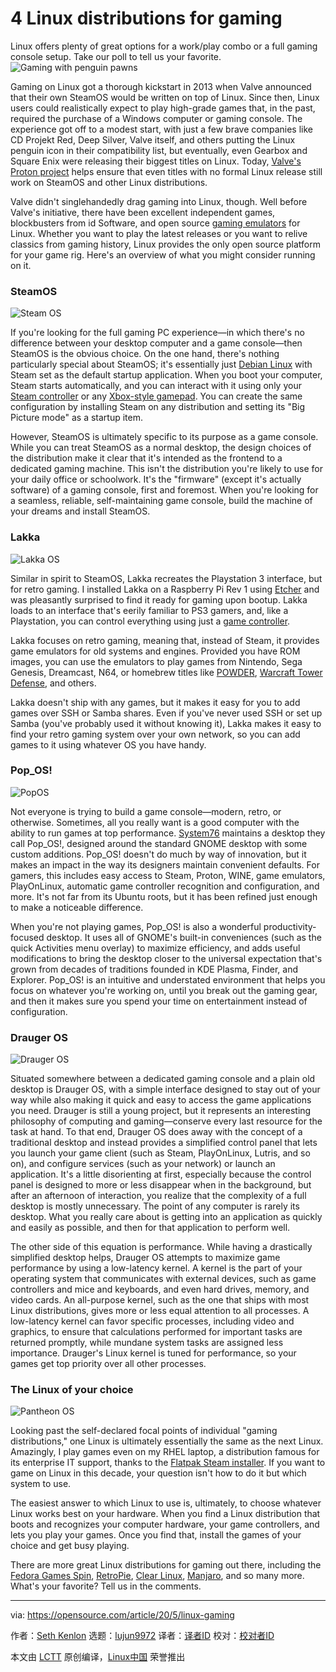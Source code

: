 [#]: collector: (lujun9972)
[#]: translator: ( )
[#]: reviewer: ( )
[#]: publisher: ( )
[#]: url: ( )
[#]: subject: (4 Linux distributions for gaming)
[#]: via: (https://opensource.com/article/20/5/linux-gaming)
[#]: author: (Seth Kenlon https://opensource.com/users/seth)

4 Linux distributions for gaming
======
Linux offers plenty of great options for a work/play combo or a full
gaming console setup. Take our poll to tell us your favorite.
![Gaming with penguin pawns][1]

Gaming on Linux got a thorough kickstart in 2013 when Valve announced that their own SteamOS would be written on top of Linux. Since then, Linux users could realistically expect to play high-grade games that, in the past, required the purchase of a Windows computer or gaming console. The experience got off to a modest start, with just a few brave companies like CD Projekt Red, Deep Silver, Valve itself, and others putting the Linux penguin icon in their compatibility list, but eventually, even Gearbox and Square Enix were releasing their biggest titles on Linux. Today, [Valve's Proton project][2] helps ensure that even titles with no formal Linux release still work on SteamOS and other Linux distributions.

Valve didn't singlehandedly drag gaming into Linux, though. Well before Valve's initiative, there have been excellent independent games, blockbusters from id Software, and open source [gaming emulators][3] for Linux. Whether you want to play the latest releases or you want to relive classics from gaming history, Linux provides the only open source platform for your game rig. Here's an overview of what you might consider running on it.

### SteamOS

![Steam OS][4]

If you're looking for the full gaming PC experience—in which there's no difference between your desktop computer and a game console—then SteamOS is the obvious choice. On the one hand, there's nothing particularly special about SteamOS; it's essentially just [Debian Linux][5] with Steam set as the default startup application. When you boot your computer, Steam starts automatically, and you can interact with it using only your [Steam controller][6] or any [Xbox-style gamepad][7]. You can create the same configuration by installing Steam on any distribution and setting its "Big Picture mode" as a startup item.

However, SteamOS is ultimately specific to its purpose as a game console. While you can treat SteamOS as a normal desktop, the design choices of the distribution make it clear that it's intended as the frontend to a dedicated gaming machine. This isn't the distribution you're likely to use for your daily office or schoolwork. It's the "firmware" (except it's actually software) of a gaming console, first and foremost. When you're looking for a seamless, reliable, self-maintaining game console, build the machine of your dreams and install SteamOS.

### Lakka

![Lakka OS][8]

Similar in spirit to SteamOS, Lakka recreates the Playstation 3 interface, but for retro gaming. I installed Lakka on a Raspberry Pi Rev 1 using [Etcher][9] and was pleasantly surprised to find it ready for gaming upon bootup. Lakka loads to an interface that's eerily familiar to PS3 gamers, and, like a Playstation, you can control everything using just a [game controller][10].

Lakka focuses on retro gaming, meaning that, instead of Steam, it provides game emulators for old systems and engines. Provided you have ROM images, you can use the emulators to play games from Nintendo, Sega Genesis, Dreamcast, N64, or homebrew titles like [POWDER][11], [Warcraft Tower Defense][12], and others.

Lakka doesn't ship with any games, but it makes it easy for you to add games over SSH or Samba shares. Even if you've never used SSH or set up Samba (you've probably used it without knowing it), Lakka makes it easy to find your retro gaming system over your own network, so you can add games to it using whatever OS you have handy.

### Pop_OS!

![PopOS][13]

Not everyone is trying to build a game console—modern, retro, or otherwise. Sometimes, all you really want is a good computer with the ability to run games at top performance. [System76][14] maintains a desktop they call Pop_OS!, designed around the standard GNOME desktop with some custom additions. Pop_OS! doesn't do much by way of innovation, but it makes an impact in the way its designers maintain convenient defaults. For gamers, this includes easy access to Steam, Proton, WINE, game emulators, PlayOnLinux, automatic game controller recognition and configuration, and more. It's not far from its Ubuntu roots, but it has been refined just enough to make a noticeable difference.

When you're not playing games, Pop_OS! is also a wonderful productivity-focused desktop. It uses all of GNOME's built-in conveniences (such as the quick Activities menu overlay) to maximize efficiency, and adds useful modifications to bring the desktop closer to the universal expectation that's grown from decades of traditions founded in KDE Plasma, Finder, and Explorer. Pop_OS! is an intuitive and understated environment that helps you focus on whatever you're working on, until you break out the gaming gear, and then it makes sure you spend your time on entertainment instead of configuration.

### Drauger OS

![Drauger OS][15]

Situated somewhere between a dedicated gaming console and a plain old desktop is Drauger OS, with a simple interface designed to stay out of your way while also making it quick and easy to access the game applications you need. Drauger is still a young project, but it represents an interesting philosophy of computing and gaming—conserve every last resource for the task at hand. To that end, Drauger OS does away with the concept of a traditional desktop and instead provides a simplified control panel that lets you launch your game client (such as Steam, PlayOnLinux, Lutris, and so on), and configure services (such as your network) or launch an application. It's a little disorienting at first, especially because the control panel is designed to more or less disappear when in the background, but after an afternoon of interaction, you realize that the complexity of a full desktop is mostly unnecessary. The point of any computer is rarely its desktop. What you really care about is getting into an application as quickly and easily as possible, and then for that application to perform well.

The other side of this equation is performance. While having a drastically simplified desktop helps, Drauger OS attempts to maximize game performance by using a low-latency kernel. A kernel is the part of your operating system that communicates with external devices, such as game controllers and mice and keyboards, and even hard drives, memory, and video cards. An all-purpose kernel, such as the one that ships with most Linux distributions, gives more or less equal attention to all processes. A low-latency kernel can favor specific processes, including video and graphics, to ensure that calculations performed for important tasks are returned promptly, while mundane system tasks are assigned less importance. Drauger's Linux kernel is tuned for performance, so your games get top priority over all other processes.

### The Linux of your choice

![Pantheon OS][16]

Looking past the self-declared focal points of individual "gaming distributions," one Linux is ultimately essentially the same as the next Linux. Amazingly, I play games even on my RHEL laptop, a distribution famous for its enterprise IT support, thanks to the [Flatpak Steam installer][17]. If you want to game on Linux in this decade, your question isn't how to do it but which system to use.

The easiest answer to which Linux to use is, ultimately, to choose whatever Linux works best on your hardware. When you find a Linux distribution that boots and recognizes your computer hardware, your game controllers, and lets you play your games. Once you find that, install the games of your choice and get busy playing.

There are more great Linux distributions for gaming out there, including the [Fedora Games Spin][18], [RetroPie][19], [Clear Linux][20], [Manjaro][21], and so many more. What's your favorite? Tell us in the comments.

--------------------------------------------------------------------------------

via: https://opensource.com/article/20/5/linux-gaming

作者：[Seth Kenlon][a]
选题：[lujun9972][b]
译者：[译者ID](https://github.com/译者ID)
校对：[校对者ID](https://github.com/校对者ID)

本文由 [LCTT](https://github.com/LCTT/TranslateProject) 原创编译，[Linux中国](https://linux.cn/) 荣誉推出

[a]: https://opensource.com/users/seth
[b]: https://github.com/lujun9972
[1]: https://opensource.com/sites/default/files/styles/image-full-size/public/lead-images/gaming_grid_penguin.png?itok=7Fv83mHR (Gaming with penguin pawns)
[2]: https://github.com/ValveSoftware/Proton
[3]: https://opensource.com/article/18/10/lutris-open-gaming-platform
[4]: https://opensource.com/sites/default/files/uploads/screenshot_from_2020-05-15_15-53-15_0.png (Steam OS)
[5]: http://debian.org
[6]: https://store.steampowered.com/app/353370/Steam_Controller/
[7]: https://www.logitechg.com/en-nz/products/gamepads/f710-wireless-gamepad.940-000119.html
[8]: https://opensource.com/sites/default/files/uploads/os-lakka_0.png (Lakka OS)
[9]: https://www.balena.io/etcher/
[10]: https://www.logitechg.com/en-nz/products/gamepads/f310-gamepad.940-000112.html
[11]: http://www.zincland.com/powder/index.php?pagename=about
[12]: https://ndswtd.wordpress.com/
[13]: https://opensource.com/sites/default/files/uploads/os-pop_os_0.jpg (PopOS)
[14]: https://system76.com/
[15]: https://opensource.com/sites/default/files/uploads/os-drauger_0.jpg (Drauger OS)
[16]: https://opensource.com/sites/default/files/uploads/os-pantheon_0.jpg (Pantheon OS)
[17]: https://flathub.org/apps/details/com.valvesoftware.Steam
[18]: https://labs.fedoraproject.org/en/games/
[19]: https://retropie.org.uk/
[20]: https://clearlinux.org/software/bundle/games
[21]: http://manjaro.org
